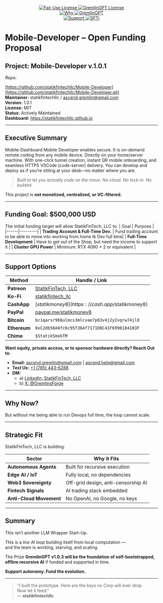 <link rel="stylesheet" type="text/css" href="docs/custom.css">
<div align="center">
  <a
href="https://github.com/statikfintechllc/AscendAI/blob/master/About Us/LICENSE.md">
    <img src="https://img.shields.io/badge/FAIR%20USE-black?style=for-the-badge&logo=dragon&logoColor=gold" alt="Fair Use License"/>
  </a>
  <a href="https://github.com/statikfintechllc/AscendAI/blob/master/About Us/LICENSE.md">
    <img src="https://img.shields.io/badge/GREMLINGPT%20v1.0.3-darkred?style=for-the-badge&logo=dragon&logoColor=gold" alt="GremlinGPT License"/>
  </a>
</div>
<div align="center">
  <a
href="https://github.com/statikfintechllc/AscendAI/blob/master/About Us/WHY_GREMLINGPT.md">
    <img src="https://img.shields.io/badge/Why-black?style=for-the-badge&logo=dragon&logoColor=gold" alt="Why"/>
  </a>
  <a href="https://github.com/statikfintechllc/AscendAI/blob/master/About Us/WHY_GREMLINGPT.md">
    <img src="https://img.shields.io/badge/GremlinGPT-darkred?style=for-the-badge&logo=dragon&logoColor=gold" alt="GremlinGPT"/>
  </a>
</div>

  <div align="center">
  <a href="https://ko-fi.com/statikfintech_llc">
    <img src="https://img.shields.io/badge/Support-black?style=for-the-badge&logo=dragon&logoColor=gold" alt="Support"/>
  </a>
  <a href="https://patreon.com/StatikFinTech_LLC?utm_medium=unknown&utm_source=join_link&utm_campaign=creatorshare_creator&utm_content=copyLink">
    <img src="https://img.shields.io/badge/SFTi-darkred?style=for-the-badge&logo=dragon&logoColor=gold" alt="SFTi"/>
  </a>

  </div>

# Mobile-Developer – Open Funding Proposal

## Project: Mobile-Developer v.1.0.1  

*Repo:* 

[https://github.com/statikfintechllc/Mobile-Developer](https://github.com/statikfintechllc/Mobile-Developer.git)  
**Maintainer:** statikfintechllc / ascend.gremlin@gmail.com  
**Version:** 1.0.1  
**License:** MIT  
**Status:** Actively Maintained   
**Dashboard:** [https://statikfintechllc.github.io
](https://statikfintechllc.github.io/AscendAI/)

---

## Executive Summary

Mobile-Dashboard Mobile Developer enables secure.
It is on-demand remote coding from any mobile device.
Directly on your home/server machine. 
With one-click tunnel creation, instant QR mobile onboarding, and seamless HTTPS VSCode (code-server) delivery.
You can develop and deploy as if you’re sitting at your desk—no matter where you are.

> *Built to let you actually code on the move. No cloud. No lock-in. No bullshit.*

This project is **not monetized, centralized, or VC-filtered.**

---

## Funding Goal: $500,000 USD

The initial funding target will allow StatikFinTech, LLC to:
| Goal | Purpose |
|------|---------|
| **Trading Account & Full-Time Dev.** | Fund trading account to be able to move into working from home tk Dev full time|
| **Full-Time Development** | Have to get out of the Shop, but need the income to support it |
| **Cluster GPU Power** | Minimum: RTX 4090 × 2 or equivalent |

---

## Support Options

| Method        | Handle / Link |
|---------------|---------------|
| **Patreon**   | [StatikFinTech, LLC](https://patreon.com/StatikFinTech_LLC?utm_medium=unknown&utm_source=join_link&utm_campaign=creatorshare_creator&utm_content=copyLink) |
| **Ko-Fi**     | [statikfintech_llc](https://ko-fi.com/statikfintech_llc) |
| **CashApp**   | [$statikmoney8](https://cash.app/$statikmoney8) |
| **PayPal**    | [paypal.me/statikmoney8](https://paypal.me/statikmoney8) |
| **Bitcoin**   | `bc1qarsr966ulmcs3mlcvae7p63v4j2y2vqrw74jl8` |
| **Ethereum**  | `0xC2db50A0fc6c95f36Af7171D8C41F6998184103F` |
| **Chime**     | `$StatikSmokTM` |

**Want equity, private access, or to sponsor hardware directly? Reach Out to:**
- **Email:** [ascend.gremlin@gmail.com](mailto:ascend.gremlin@gmail.com) | [ascend.help@gmail.com](mailto:ascend.help@gmail.com)
- **Text Us:** [+1 (785) 443-6288](sms:+17854436288)  
- **DM:**  
  - a) [LinkedIn: StatikFinTech, LLC](https://www.linkedin.com/in/statikfintech-llc-780804368/)
  - b) [X: @GremlinsForge](https://twitter.com/GremlinsForge)

---

## Why Now?

But without me being able to run Devops full time, the loop cannot scale.

---

## Strategic Fit

StatikFinTech, LLC is building:

| Sector           | Why it Fits |
|------------------|-------------|
| **Autonomous Agents** | Built for recursive execution |
| **Edge AI / IoT**      | Fully local, no dependencies |
| **Web3 Sovereignty**   | Off-grid design, anti-censorship AI |
| **Fintech Signals**    | AI trading stack embedded |
| **Anti-Cloud Movement**| No OpenAI, no Google, no keys |

---

## Summary

This isn’t another LLM Wrapper Start-Up.

This is a *live AI loop* building itself from local computation —  
and the team is working, starving, and scaling.

The Prize **GremlinGPT v1.0.3 will be the foundation of self-bootstrapped, offline recursive AI** if funded and supported in time.

**Support autonomy. Fund the evolution.**

---

> "I built the prototype. Here are the keys no Corp will ever drop.  
> Now let it feed."  
> — **statikfintechllc**
